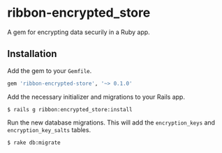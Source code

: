 # ribbon-encrypted_store
A gem for encrypting data securily in a Ruby app.

## Installation
Add the gem to your `Gemfile`.
```ruby
gem 'ribbon-encrypted-store', '~> 0.1.0'
```

Add the necessary initializer and migrations to your Rails app.
```
$ rails g ribbon:encrypted_store:install
```

Run the new database migrations. This will add the `encryption_keys` and `encryption_key_salts` tables.
```
$ rake db:migrate
```
